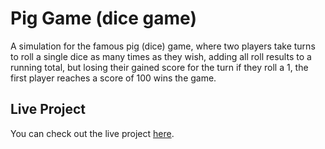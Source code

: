 # Pig Game (dice game)

A simulation for the famous pig (dice) game, where two players take turns to roll a single dice as many times as they wish, adding all roll results to a running total, but losing their gained score for the turn if they roll a 1, the first player reaches a score of 100 wins the game.

## Live Project

You can check out the live project [here](https://dice-game-mostafa.netlify.app/).
